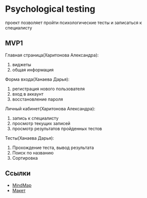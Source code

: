 # Psychological testing
проект позволяет пройти психологические тесты и записаться к специалисту
## MVP1
Главная страница(Харитонова Александра):
1) виджеты
2) общая информация

Форма входа(Ханаева Дарья):
1) регистрация нового пользователя
2) вход в аккаунт
3) восстановление пароля
   
Личный кабинет(Харитонова Александра):
1) запись к специалисту
2) просмотр текущих записей
3) просмотр результатов пройденных тестов

Тесты(Ханаева Дарья):
1) Прохождение теста, вывод результата
2) Поиск по названию
3) Сортировка

## Ссылки
- [MindMap]()
- [Макет](https://www.figma.com/file/zwzQGlIB1U46qjY872Gkqx/PsycologyTesting?type=design&node-id=0%3A1&mode=design&t=uka1j7sswddlOy0k-1)
